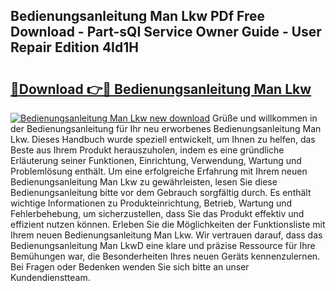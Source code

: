 ## Bedienungsanleitung Man Lkw PDf Free Download - Part-sQI Service Owner Guide - User Repair Edition 4Id1H

# <h2><a href="http://df47ll.blite.top/?on=Bedienungsanleitung+Man+Lkw">🔗Download 👉🔴 Bedienungsanleitung Man Lkw</a></h2>

[![Bedienungsanleitung Man Lkw new download](https://i.imgur.com/lujVjoI.png)](http://df47ll.blite.top/?on=Bedienungsanleitung+Man+Lkw)
Grüße und willkommen in der Bedienungsanleitung für Ihr neu erworbenes Bedienungsanleitung Man Lkw. Dieses Handbuch wurde speziell entwickelt, um Ihnen zu helfen, das Beste aus Ihrem Produkt herauszuholen, indem es eine gründliche Erläuterung seiner Funktionen, Einrichtung, Verwendung, Wartung und Problemlösung enthält. Um eine erfolgreiche Erfahrung mit Ihrem neuen Bedienungsanleitung Man Lkw zu gewährleisten, lesen Sie diese Bedienungsanleitung bitte vor dem Gebrauch sorgfältig durch. Es enthält wichtige Informationen zu Produkteinrichtung, Betrieb, Wartung und Fehlerbehebung, um sicherzustellen, dass Sie das Produkt effektiv und effizient nutzen können. Erleben Sie die Möglichkeiten der Funktionsliste mit Ihrem neuen Bedienungsanleitung Man Lkw. Wir vertrauen darauf, dass das Bedienungsanleitung Man LkwD eine klare und präzise Ressource für Ihre Bemühungen war, die Besonderheiten Ihres neuen Geräts kennenzulernen. Bei Fragen oder Bedenken wenden Sie sich bitte an unser Kundendienstteam.
